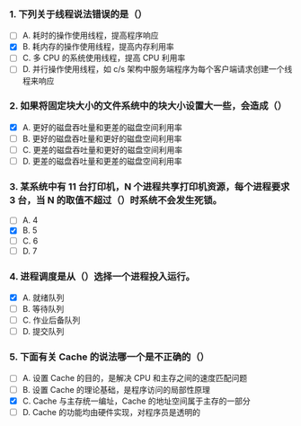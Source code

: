 ### 1. 下列关于线程说法错误的是（）
- [ ] A. 耗时的操作使用线程，提高程序响应
- [x] B. 耗内存的操作使用线程，提高内存利用率
- [ ] C. 多 CPU 的系统使用线程，提高 CPU 利用率
- [ ] D. 并行操作使用线程，如 c/s 架构中服务端程序为每个客户端请求创建一个线程来响应

### 2. 如果将固定块大小的文件系统中的块大小设置大一些，会造成（）
- [x] A. 更好的磁盘吞吐量和更差的磁盘空间利用率
- [ ] B. 更好的磁盘吞吐量和更好的磁盘空间利用率
- [ ] C. 更差的磁盘吞吐量和更好的磁盘空间利用率
- [ ] D. 更差的磁盘吞吐量和更差的磁盘空间利用率

### 3. 某系统中有 11 台打印机，N 个进程共享打印机资源，每个进程要求 3 台，当 N 的取值不超过（）时系统不会发生死锁。
- [ ] A. 4
- [x] B. 5
- [ ] C. 6
- [ ] D. 7

### 4. 进程调度是从（）选择一个进程投入运行。
- [x] A. 就绪队列
- [ ] B. 等待队列
- [ ] C. 作业后备队列
- [ ] D. 提交队列

### 5. 下面有关 Cache 的说法哪一个是不正确的（）
- [ ] A. 设置 Cache 的目的，是解决 CPU 和主存之间的速度匹配问题
- [ ] B. 设置 Cache 的理论基础，是程序访问的局部性原理
- [x] C. Cache 与主存统一编址，Cache 的地址空间属于主存的一部分
- [ ] D. Cache 的功能均由硬件实现，对程序员是透明的
